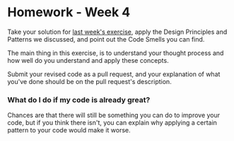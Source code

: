 # Homework - Week 4

Take your solution for [last week's exercise](https://github.com/engwebUM/homework-week3),
apply the Design Principles and Patterns we discussed, and point out the Code
Smells you can find.

The main thing in this exercise, is to understand your thought process and how
well do you understand and apply these concepts.

Submit your revised code as a pull request, and your explanation of what you've
done should be on the pull request's description.

### What do I do if my code is already great?

Chances are that there will still be something you can do to improve your code,
but if you think there isn't, you can explain why applying a certain pattern to
your code would make it worse.
